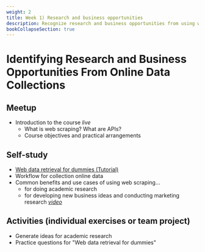```yaml
---
weight: 2
title: Week 1) Research and business opportunities
description: Recognize research and business opportunities from using web data.
bookCollapseSection: true
---
```


# Identifying Research and Business Opportunities From Online Data Collections

## Meetup
- Introduction to the course *live* <!-- add zoom link-->
  - What is web scraping? What are APIs? <!-- to do -->
  - Course objectives and practical arrangements <!-- to do -->

## Self-study
- [Web data retrieval for dummies (Tutorial)](docs/tutorials/webdata-for-dummies)
- Workflow for collection online data <!-- to do *"hannes in the office" + diagram in beeld*prerecorded*-->
- Common benefits and use cases of using web scraping...
  - for doing academic research <!-- to *prerecorded* -->
  - for developing new business ideas and conducting marketing research [*video*](https://www.youtube.com/watch?v=2XfA0e4Bzkk)

## Activities (individual exercises or team project)
- Generate ideas for academic research <!-- develop activity (@Hannes: post some inspiration: Work out inspiration), or new business ([inspiration](https://www.youtube.com/watch?v=qljvs_ttgl0))  extend to business-->
- Practice questions for "Web data retrieval for dummies"
<!--  - Any remaining questions, please post them by DEADLINE on XXXX-->

<!--
- Reading: Web scraping workflow

- Self-study
  - Readings
    - Web scraping article Hannes/Johannes/Abhi/Andrew
    - Ethics in scraping and APIs

  - Video: Assessing research fit of web scraping and APIs [recorded]


- Self study
  - sdasd
    - data enrichment (e.g., ML APIs)
    - data collection and intelligence (e.g., search; chartmetric)
    - market research (e.g., pricewatch)

-->




<!-- Hybrid teams
-->

<!--(Module 1b: Legality and Terms of Use
paper? advice?))-->
